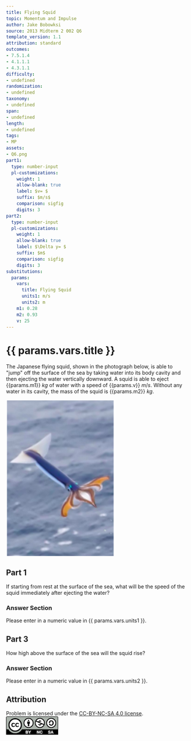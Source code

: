 ```yaml
---
title: Flying Squid
topic: Momentum and Impulse
author: Jake Bobowksi
source: 2013 Midterm 2 002 Q6
template_version: 1.1
attribution: standard
outcomes:
- 7.5.1.4
- 4.1.1.1
- 4.3.1.1
difficulty:
- undefined
randomization:
- undefined
taxonomy:
- undefined
span:
- undefined
length:
- undefined
tags:
- MP
assets:
- Q6.png
part1:
  type: number-input
  pl-customizations:
    weight: 1
    allow-blank: true
    label: $v= $
    suffix: $m/s$
    comparison: sigfig
    digits: 3
part2:
  type: number-input
  pl-customizations:
    weight: 1
    allow-blank: true
    label: $\Delta y= $
    suffix: $m$
    comparison: sigfig
    digits: 3
substitutions:
  params:
    vars:
      title: Flying Squid
      units1: m/s
      units2: m
    m1: 0.28
    m2: 0.93
    v: 25
---
```

# {{ params.vars.title }}
The Japanese flying squid, shown in the photograph below, is able to "jump" off the surface of the sea by taking water into its body cavity and then ejecting the water vertically downward. A squid is able to eject {{params.m1}} $kg$ of water with a speed of {{params.v}} $m/s$. Without any water in its cavity, the mass of the squid is {{params.m2}} $kg$.

<img src="Q6.png" width=300 alt = "Japanese flying squid">

## Part 1

If starting from rest at the surface of the sea, what will be the speed of the squid immediately after ejecting the water?

### Answer Section

Please enter in a numeric value in {{ params.vars.units1 }}.

## Part 3

How high above the surface of the sea will the squid rise?

### Answer Section

Please enter in a numeric value in {{ params.vars.units2 }}.

## Attribution

Problem is licensed under the [CC-BY-NC-SA 4.0 license](https://creativecommons.org/licenses/by-nc-sa/4.0/).<br> ![The Creative Commons 4.0 license requiring attribution-BY, non-commercial-NC, and share-alike-SA license.](https://raw.githubusercontent.com/firasm/bits/master/by-nc-sa.png)